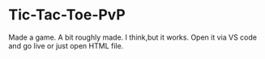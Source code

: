# Tic-Tac-Toe-PvP
Made a game. A bit roughly made. I think,but it works.
Open it via VS code and go live or just open HTML file.
